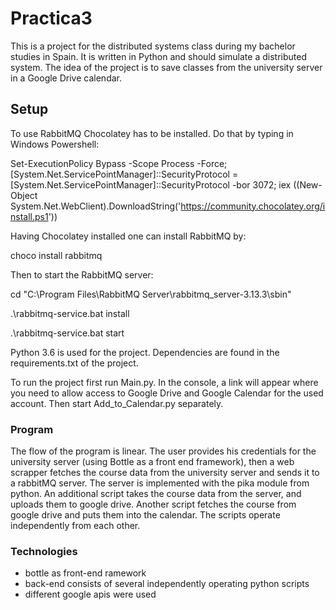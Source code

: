 # Practica3

This is a project for the distributed systems class during my bachelor studies in Spain.
It is written in Python and should simulate a distributed system. The idea of the project is to save classes from the university server in a
Google Drive calendar. 

## Setup

To use RabbitMQ Chocolatey has to be installed. Do that by typing in Windows Powershell:

Set-ExecutionPolicy Bypass -Scope Process -Force; [System.Net.ServicePointManager]::SecurityProtocol = [System.Net.ServicePointManager]::SecurityProtocol -bor 3072; iex ((New-Object System.Net.WebClient).DownloadString('https://community.chocolatey.org/install.ps1'))

Having Chocolatey installed one can install RabbitMQ by:

choco install rabbitmq

Then to start the RabbitMQ server: 

cd "C:\Program Files\RabbitMQ Server\rabbitmq_server-3.13.3\sbin"

.\rabbitmq-service.bat install

.\rabbitmq-service.bat start

Python 3.6 is used for the project. Dependencies are found in the requirements.txt of the project.

To run the project first run Main.py. In the console, a link will appear where you need to allow access to Google Drive and Google Calendar for the used account. Then start Add_to_Calendar.py separately.

### Program

The flow of the program is linear. The user provides his credentials for the university server (using Bottle as a front end framework), then a web scrapper fetches the course data from the university server and sends it to a rabbitMQ server. The server is implemented with the pika module from python. An additional script takes the course data from the server, and uploads them to google drive. Another script fetches the course from google drive and puts  them into the calendar. The scripts operate independently from each other.

### Technologies
  - bottle as front-end ramework
  - back-end consists of several independently operating python scripts
  - different google apis were used
